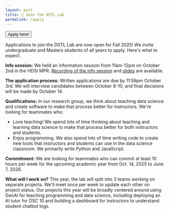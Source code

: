 ```yaml
---
layout: post
title: 📝 Join the DSTL Lab
permalink: /apply
---
```


<a href="https://forms.gle/ELkmfWePmnyveKUdA" target="_blank"><button class="apply-button">Apply here!</button></a>

Applications to join the DSTL Lab are now open for Fall 2025! We invite
undergraduate and Masters students of all years to apply. Here's what to expect.

**Info session:** We held an information session from 11am-12pm on October 2nd
in the HDSI MPR. [Recording of the info session][recording] and [slides][slides]
are available.

[recording]: https://www.youtube.com/watch?v=YqMRSPz4Tnc
[slides]: https://docs.google.com/presentation/d/12CZY-NsEkUQw-aGRSBtY3xDsbS1GgTr0vsWeOc9kvIU/edit?usp=sharing

**The application process:** Written applications are due by 11:59pm October 3rd.
We will interview candidates between October 8-10, and final decisions will be
made by October 14.

**Qualifications:** In our research group, we think about teaching data science
and create software to make that process better for instructors. We're looking
for teammates who:

- Love teaching! We spend lots of time thinking about teaching and learning data
  science to make that process better for both instructors and students.
- Enjoy programming. We also spend lots of time writing code to create
  new tools that instructors and students can use in the data science classroom.
  We primarily write Python and JavaScript.

**Commitment:** We are looking for teammates who can commit at least 10 hours
per week for the upcoming academic year from Oct. 14, 2025 to June 7, 2026.

**What will I work on?** This year, the lab will split into 3 teams working on
separate projects. We'll meet once per week to update each other on project
status. Our projects this year will be broadly centered around using GenAI for
teaching programming and data science, including deploying an AI tutor for DSC
10 and building a dashboard for instructors to understand student chatbot logs.
